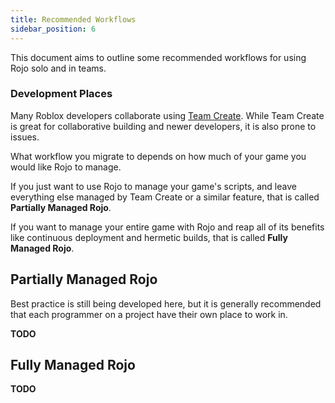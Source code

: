 ```yaml
---
title: Recommended Workflows
sidebar_position: 6
---
```


This document aims to outline some recommended workflows for using Rojo solo and in teams.

### Development Places

Many Roblox developers collaborate using [Team Create](https://developer.roblox.com/en-us/articles/Team-Create). While Team Create is great for collaborative building and newer developers, it is also prone to issues.

What workflow you migrate to depends on how much of your game you would like Rojo to manage.

If you just want to use Rojo to manage your game's scripts, and leave everything else managed by Team Create or a similar feature, that is called **Partially Managed Rojo**.

If you want to manage your entire game with Rojo and reap all of its benefits like continuous deployment and hermetic builds, that is called **Fully Managed Rojo**.

## Partially Managed Rojo

Best practice is still being developed here, but it is generally recommended that each programmer on a project have their own place to work in.

**TODO**

## Fully Managed Rojo

**TODO**
